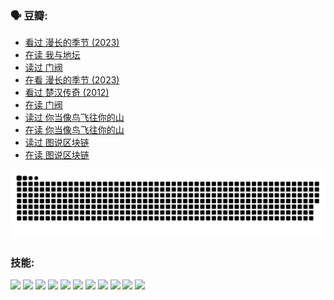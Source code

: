 
### 🗣 豆瓣:

<!-- DOUBAN-ACTIVITIES:START -->
- [看过 漫长的季节‎ (2023)](https://www.douban.com/doubanapp/dispatch?uri=%2Fstatus%2F6038239416%2F%3F_spm_id%3DMTM2MDY5MjM4&_i=47203998)
- [在读 我与地坛](https://www.douban.com/doubanapp/dispatch?uri=%2Fstatus%2F5979754721%2F%3F_spm_id%3DMTM2MDY5MjM4&_i=47203998)
- [读过 门阀](https://www.douban.com/doubanapp/dispatch?uri=%2Fstatus%2F5979750570%2F%3F_spm_id%3DMTM2MDY5MjM4&_i=47203998)
- [在看 漫长的季节‎ (2023)](https://www.douban.com/doubanapp/dispatch?uri=%2Fstatus%2F5971801844%2F%3F_spm_id%3DMTM2MDY5MjM4&_i=47203998)
- [看过 楚汉传奇‎ (2012)](https://www.douban.com/doubanapp/dispatch?uri=%2Fstatus%2F5871061011%2F%3F_spm_id%3DMTM2MDY5MjM4&_i=47203998)
- [在读 门阀](https://www.douban.com/doubanapp/dispatch?uri=%2Fstatus%2F5749976943%2F%3F_spm_id%3DMTM2MDY5MjM4&_i=47203998)
- [读过 你当像鸟飞往你的山](https://www.douban.com/doubanapp/dispatch?uri=%2Fstatus%2F5749971356%2F%3F_spm_id%3DMTM2MDY5MjM4&_i=47203998)
- [在读 你当像鸟飞往你的山](https://www.douban.com/doubanapp/dispatch?uri=%2Fstatus%2F5557956272%2F%3F_spm_id%3DMTM2MDY5MjM4&_i=47203998)
- [读过 图说区块链](https://www.douban.com/doubanapp/dispatch?uri=%2Fstatus%2F5557950873%2F%3F_spm_id%3DMTM2MDY5MjM4&_i=47203998)
- [在读 图说区块链](https://www.douban.com/doubanapp/dispatch?uri=%2Fstatus%2F5471173603%2F%3F_spm_id%3DMTM2MDY5MjM4&_i=47203998)
<!-- DOUBAN-ACTIVITIES:END -->


![Snake animation](https://raw.githubusercontent.com/w940853815/w940853815/output/github-contribution-grid-snake.svg)
### 技能:

<code><img height="32" src="https://cdn.jsdelivr.net/npm/simple-icons@v5/icons/python.svg"></code>
<code><img height="32" src="https://cdn.jsdelivr.net/npm/simple-icons@v5/icons/javascript.svg"></code>
<code><img height="32" src="https://cdn.jsdelivr.net/npm/simple-icons@v5/icons/django.svg"></code>
<code><img height="32" src="https://cdn.jsdelivr.net/npm/simple-icons@v5/icons/flask.svg"></code>
<code><img height="32" src="https://cdn.jsdelivr.net/npm/simple-icons@v5/icons/vuetify.svg"></code>
<code><img height="32" src="https://cdn.jsdelivr.net/npm/simple-icons@v5/icons/git.svg"></code>
<code><img height="32" src="https://cdn.jsdelivr.net/npm/simple-icons@v5/icons/docker.svg"></code>
<code><img height="32" src="https://cdn.jsdelivr.net/npm/simple-icons@v5/icons/postgresql.svg"></code>
<code><img height="32" src="https://cdn.jsdelivr.net/npm/simple-icons@v5/icons/elasticsearch.svg"></code>
<code><img height="32" src="https://cdn.jsdelivr.net/npm/simple-icons@v5/icons/macos.svg"></code>
<code><img height="32" src="https://cdn.jsdelivr.net/npm/simple-icons@v5/icons/linux.svg"></code>
<!--
**w940853815/w940853815** is a ✨ _special_ ✨ repository because its `README.md` (this file) appears on your GitHub profile.

Here are some ideas to get you started:

- 🔭 I’m currently working on ...
- 🌱 I’m currently learning ...
- 👯 I’m looking to collaborate on ...
- 🤔 I’m looking for help with ...
- 💬 Ask me about ...
- 📫 How to reach me: ...
- 😄 Pronouns: ...
- ⚡ Fun fact: ...
-->
